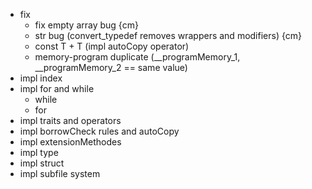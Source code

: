- fix 
    - fix empty array bug {cm}
    - str bug (convert_typedef removes wrappers and modifiers) {cm}
    - const T + T (impl autoCopy operator)
    - memory-program duplicate (__programMemory_1, __programMemory_2 == same value)
- impl index 
- impl for and while
    - while
    - for
- impl traits and operators
- impl borrowCheck rules and autoCopy
- impl extensionMethodes
- impl type
- impl struct
- impl subfile system



















